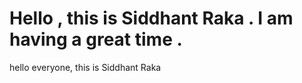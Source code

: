  Hello , this is Siddhant Raka . I am having a great time .  
=======
hello everyone, this is Siddhant Raka
